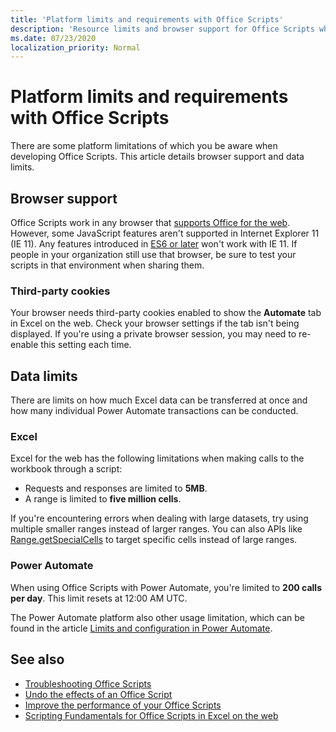 ```yaml
---
title: 'Platform limits and requirements with Office Scripts'
description: 'Resource limits and browser support for Office Scripts when used with Excel on the web'
ms.date: 07/23/2020
localization_priority: Normal
---
```


# Platform limits and requirements with Office Scripts

There are some platform limitations of which you be aware when developing Office Scripts. This article details browser support and data limits.

## Browser support

Office Scripts work in any browser that [supports Office for the web](https://support.microsoft.com/office/ad1303e0-a318-47aa-b409-d3a5eb44e452). However, some JavaScript features aren't supported in Internet Explorer 11 (IE 11). Any features introduced in [ES6 or later](https://www.w3schools.com/Js/js_es6.asp) won't work with IE 11. If people in your organization still use that browser, be sure to test your scripts in that environment when sharing them.

### Third-party cookies

Your browser needs third-party cookies enabled to show the **Automate** tab in Excel on the web. Check your browser settings if the tab isn't being displayed. If you're using a private browser session, you may need to re-enable this setting each time.

## Data limits

There are limits on how much Excel data can be transferred at once and how many individual Power Automate transactions can be conducted.

### Excel

Excel for the web has the following limitations when making calls to the workbook through a script:

- Requests and responses are limited to **5MB**.
- A range is limited to **five million cells**.

If you're encountering errors when dealing with large datasets, try using multiple smaller ranges instead of larger ranges. You can also APIs like [Range.getSpecialCells](/javascript/api/office-scripts/excelscript/excelscript.range#getspecialcells-celltype--cellvaluetype-) to target specific cells instead of large ranges.

### Power Automate

When using Office Scripts with Power Automate, you're limited to **200 calls per day**. This limit resets at 12:00 AM UTC.

The Power Automate platform also other usage limitation, which can be found in the article [Limits and configuration in Power Automate](/power-automate/limits-and-config).

## See also

- [Troubleshooting Office Scripts](troubleshooting.md)
- [Undo the effects of an Office Script](undo.md)
- [Improve the performance of your Office Scripts](../develop/web-client-performance.md)
- [Scripting Fundamentals for Office Scripts in Excel on the web](../develop/scripting-fundamentals.md)
